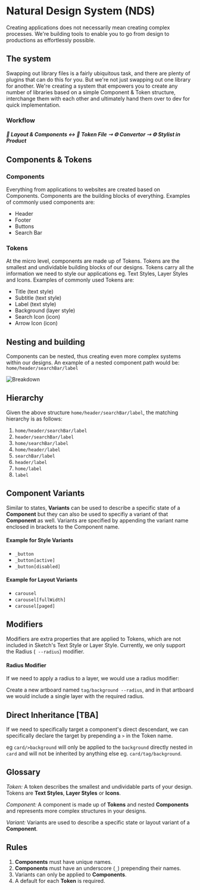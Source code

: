 # Natural Design System (NDS)
Creating applications does not necessarily mean creating complex processes. We're building tools to enable you to go from design to productions as effortlessly possible.

## The system
Swapping out library files is a fairly ubiquitous task, and there are plenty of plugins that can do this for you. But we're not just swapping out one library for another. We're creating a system that empowers you to create any number of libraries based on a simple Component & Token structure, interchange them with each other and ultimately hand them over to dev for quick implementation.

### Workflow

##### 💎 Layout & Components ↔︎ 💎 Token File ⇾ ⚙️ Convertor ⇾ ⚙️ Stylist in Product



## Components & Tokens

### Components

Everything from applications to websites are created based on Components. Components are the building blocks of everything. Examples of commonly used components are:

* Header
* Footer
* Buttons
* Search Bar

### Tokens

At the micro level, components are made up of Tokens. Tokens are the smallest and undividable building blocks of our designs. Tokens carry all the information we need to style our applications eg. Text Styles, Layer Styles and Icons. Examples of commonly used Tokens are:

* Title (text style)
* Subtitle (text style)
* Label (text style)
* Background (layer style)
* Search Icon (icon)
* Arrow Icon (icon)

## Nesting and building

Components can be nested, thus creating even more complex systems within our designs. An example of a nested component path would be: `home/header/searchBar/label`

![Breakdown](https://f000.backblazeb2.com/file/LovelyDropshare/sWO41CjF/breakdown.png)

## Hierarchy
Given the above structure `home/header/searchBar/label`, the matching hierarchy is as follows:

1. `home/header/searchBar/label`
2. `header/searchBar/label`
3. `home/searchBar/label`
4. `home/header/label`
5. `searchBar/label`
6. `header/label`
7. `home/label`
8. `label`

## Component Variants
Similar to states, **Variants** can be used to describe a specific state of a **Component** but they can also be used to specifiy a variant of that **Component** as well. Variants are specified by appending the variant name enclosed in brackets to the Component name.

#### Example for Style Variants
* `_button`
* `_button[active]`
* `_button[disabled]`

#### Example for Layout Variants
* `carousel`
* `carousel[fullWidth]`
* `carousel[paged]`

## Modifiers
Modifiers are extra properties that are applied to Tokens, which are not included in Sketch's Text Style or Layer Style. Currently, we only support the Radius (` --radius`) modifier.

#### Radius Modifier
If we need to apply a radius to a layer, we would use a radius modifier:

Create a new artboard named `tag/background --radius`, and in that artboard we would include a single layer with the required radius.

## Direct Inheritance [TBA]
If we need to specifically target a component's direct descendant, we can specifically declare the target by prepending a `>` in the Token name.

eg `card/>background` will only be applied to the `background` directly nested in `card` and will not be inherited by anything else eg. `card/tag/background`. 

## Glossary

*Token:* A token describes the smallest and undividable parts of your design. Tokens are **Text Styles**, **Layer Styles** or **Icons**.

*Component:* A component is made up of **Tokens** and nested **Components** and represents more complex structures in your designs.

*Variant:* Variants are used to describe a specific state or layout variant of a **Component**.

## Rules

1. **Components** must have unique names. 
2. **Components** must have an underscore (`_`) prepending their names.
3. Variants can only be applied to **Components**.
4. A default for each **Token** is required.

